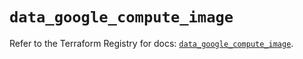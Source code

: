 # `data_google_compute_image`

Refer to the Terraform Registry for docs: [`data_google_compute_image`](https://registry.terraform.io/providers/hashicorp/google/5.27.0/docs/data-sources/compute_image).
